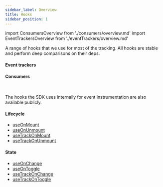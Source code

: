```yaml
---
sidebar_label: Overview
title: Hooks
sidebar_position: 1
---
```


import ConsumersOverview from './consumers/overview.md'
import EventTrackersOverview from './eventTrackers/overview.md'

A range of hooks that we use for most of the tracking. All hooks are stable and perform deep comparisons on their deps.  

#### Event trackers
<EventTrackersOverview />

#### Consumers
<ConsumersOverview />

<br />

The hooks the SDK uses internally for event instrumentation are also available publicly.

#### Lifecycle

- [useOnMount](/tracking/react-native/api-reference/hooks/useOnMount.md)
- [useOnUnmount](/tracking/react-native/api-reference/hooks/useOnUnmount.md)
- [useTrackOnMount](/tracking/react-native/api-reference/hooks/useTrackOnMount.md)
- [useTrackOnUnmount](/tracking/react-native/api-reference/hooks/useTrackOnUnmount.md)

#### State

- [useOnChange](/tracking/react-native/api-reference/hooks/useOnChange.md)
- [useOnToggle](/tracking/react-native/api-reference/hooks/useOnToggle.md)
- [useTrackOnChange](/tracking/react-native/api-reference/hooks/useTrackOnChange.md)
- [useTrackOnToggle](/tracking/react-native/api-reference/hooks/useTrackOnToggle.md)
